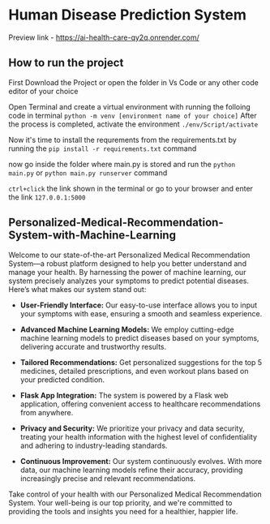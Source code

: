 # Human Disease Prediction System
Preview link - https://ai-health-care-qy2q.onrender.com/
## How to run the project
First Download the Project or open the folder in Vs Code or any other code editor of your choice

Open Terminal and create a virtual environment with running the folloing code in terminal
``` python -m venv [environment name of your choice] ```
After the process is completed, activate the environment
``` ./env/Script/activate ```

Now it's time to install the requrements from the requirements.txt by running the ``` pip install -r requirements.txt ``` command

now go inside the folder where main.py is stored and run the ``` python main.py ``` or ``` python main.py runserver ``` command

```ctrl+click``` the link shown in the terminal or go to your browser and enter the link ``` 127.0.0.1:5000 ```  

## Personalized-Medical-Recommendation-System-with-Machine-Learning
Welcome to our state-of-the-art Personalized Medical Recommendation System—a robust platform designed to help you better understand and manage your health. By harnessing the power of machine learning, our system precisely analyzes your symptoms to predict potential diseases. Here’s what makes our system stand out:

- **User-Friendly Interface:** Our easy-to-use interface allows you to input your symptoms with ease, ensuring a smooth and seamless experience.

- **Advanced Machine Learning Models:** We employ cutting-edge machine learning models to predict diseases based on your symptoms, delivering accurate and trustworthy results.

- **Tailored Recommendations:** Get personalized suggestions for the top 5 medicines, detailed prescriptions, and even workout plans based on your predicted condition.

- **Flask App Integration:** The system is powered by a Flask web application, offering convenient access to healthcare recommendations from anywhere.

- **Privacy and Security:** We prioritize your privacy and data security, treating your health information with the highest level of confidentiality and adhering to industry-leading standards.

- **Continuous Improvement:** Our system continuously evolves. With more data, our machine learning models refine their accuracy, providing increasingly precise and relevant recommendations.

Take control of your health with our Personalized Medical Recommendation System. Your well-being is our top priority, and we're committed to providing the tools and insights you need for a healthier, happier life.
